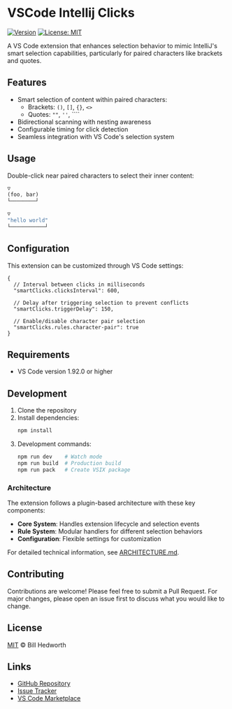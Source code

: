# VSCode Intellij Clicks

[![Version](https://img.shields.io/visual-studio-marketplace/v/antfu.Intellij-clicks)](https://marketplace.visualstudio.com/items?itemName=antfu.Intellij-clicks)
[![License: MIT](https://img.shields.io/badge/License-MIT-yellow.svg)](https://opensource.org/licenses/MIT)

A VS Code extension that enhances selection behavior to mimic IntelliJ's smart selection capabilities, particularly for paired characters like brackets and quotes.

## Features

- Smart selection of content within paired characters:
  - Brackets: `()`, `[]`, `{}`, `<>`
  - Quotes: `""`, `''`, ````
- Bidirectional scanning with nesting awareness
- Configurable timing for click detection
- Seamless integration with VS Code's selection system

## Usage

Double-click near paired characters to select their inner content:

```js
▽
(foo, bar)
└────────┘

▽
"hello world"
└───────────┘
```

## Configuration

This extension can be customized through VS Code settings:

```jsonc
{
  // Interval between clicks in milliseconds
  "smartClicks.clicksInterval": 600,

  // Delay after triggering selection to prevent conflicts
  "smartClicks.triggerDelay": 150,

  // Enable/disable character pair selection
  "smartClicks.rules.character-pair": true
}
```

## Requirements

- VS Code version 1.92.0 or higher

## Development

1. Clone the repository
2. Install dependencies:
   ```bash
   npm install
   ```
3. Development commands:
   ```bash
   npm run dev    # Watch mode
   npm run build  # Production build
   npm run pack   # Create VSIX package
   ```

### Architecture

The extension follows a plugin-based architecture with these key components:

- **Core System**: Handles extension lifecycle and selection events
- **Rule System**: Modular handlers for different selection behaviors
- **Configuration**: Flexible settings for customization

For detailed technical information, see [ARCHITECTURE.md](ARCHITECTURE.md).

## Contributing

Contributions are welcome! Please feel free to submit a Pull Request. For major changes, please open an issue first to discuss what you would like to change.

## License

[MIT](LICENSE) © Bill Hedworth

## Links

- [GitHub Repository](https://github.com/bigsy/vscode-intellij-clicks)
- [Issue Tracker](https://github.com/antfu/vscode-smart-clicks/issues)
- [VS Code Marketplace](https://marketplace.visualstudio.com/items?itemName=antfu.Intellij-clicks)
